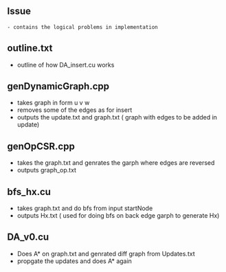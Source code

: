 
## Issue 
    - contains the logical problems in implementation

## outline.txt
 - outline of how DA_insert.cu works


## genDynamicGraph.cpp 
 - takes graph in form u v w
 - removes some of the edges as for insert
 - outputs the update.txt and  graph.txt ( graph with edges to be added in update)


## genOpCSR.cpp 
 - takes the graph.txt and genrates the garph where edges are reversed 
 - outputs graph_op.txt


## bfs_hx.cu 
 - takes graph.txt and do bfs from input startNode
 - outputs Hx.txt ( used for doing bfs on back edge garph to generate Hx)

## DA_v0.cu
 - Does A* on graph.txt and genrated diff graph from Updates.txt
 - propgate the updates and does A* again 
 